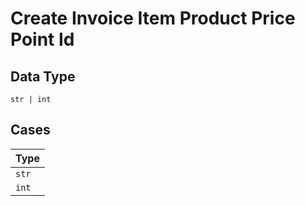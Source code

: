 
# Create Invoice Item Product Price Point Id

## Data Type

`str | int`

## Cases

| Type |
|  --- |
| `str` |
| `int` |

